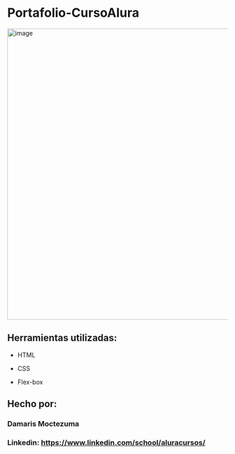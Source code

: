 # Portafolio-CursoAlura
<img width="1346" height="666" alt="image" src="https://github.com/user-attachments/assets/6d64f85e-6d39-4a28-899e-05f8fd1fc91a" />

## Herramientas utilizadas:

* HTML

* CSS

* Flex-box

## Hecho por:

### Damaris Moctezuma

### Linkedin: https://www.linkedin.com/school/aluracursos/


